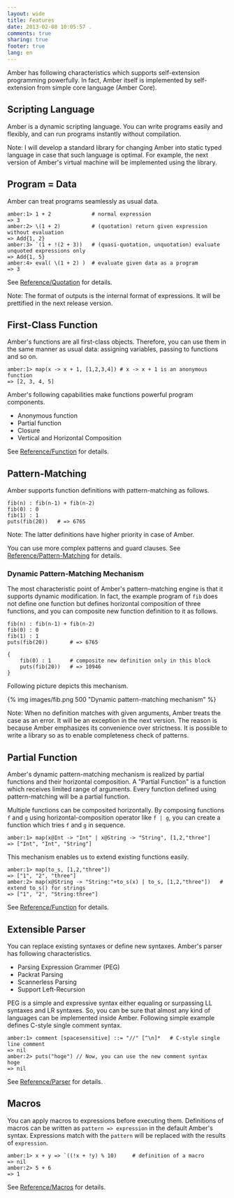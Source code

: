 ```yaml
---
layout: wide
title: Features
date: 2013-02-08 10:05:57 .
comments: true
sharing: true
footer: true
lang: en
---
```


Amber has following characteristics which supports self-extension programming powerfully. In fact, Amber itself is implemented by self-extension from simple core language (Amber Core).

Scripting Language
------------------
Amber is a dynamic scripting language. You can write programs easily and flexibly, and can run programs instantly without compilation.

Note: I will develop a standard library for changing Amber into static typed language in case that such language is optimal. For example, the next version of Amber's virtual machine will be implemented using the library.


Program = Data
--------------
Amber can treat programs seamlessly as usual data.

    amber:1> 1 + 2             # normal expression
    => 3
    amber:2> \(1 + 2)          # (quotation) return given expression without evaluation
    => Add{1, 2}
    amber:3> `(1 + !(2 + 3))   # (quasi-quotation, unquotation) evaluate unquoted expressions only
    => Add{1, 5}
    amber:4> eval( \(1 + 2) )  # evaluate given data as a program
    => 3

See [Reference/Quotation](reference/quotation.html) for details.

Note: The format of outputs is the internal format of expressions. It will be prettified in the next release version.

First-Class Function
--------------------
Amber's functions are all first-class objects.
Therefore, you can use them in the same manner as usual data: assigning variables, passing to functions and so on.

    amber:1> map(x -> x + 1, [1,2,3,4]) # x -> x + 1 is an anonymous function
    => [2, 3, 4, 5]

Amber's following capabilities make functions powerful program components.

* Anonymous function
* Partial function
* Closure
* Vertical and Horizontal Composition

See [Reference/Function](reference/function.html) for details.

Pattern-Matching
----------------
Amber supports function definitions with pattern-matching as follows.

    fib(n) : fib(n-1) + fib(n-2)
    fib(0) : 0
    fib(1) : 1
    puts(fib(20))   # => 6765

Note: The latter definitions have higher priority in case of Amber.

You can use more complex patterns and guard clauses.
See [Reference/Pattern-Matching](reference/pattern-matching.html) for details.

### Dynamic Pattern-Matching Mechanism
The most characteristic point of Amber's pattern-matching engine is that it supports dynamic modification.
In fact, the example program of `fib` does not define one function but defines horizontal composition of three functions, and you can composite new function definition to it as follows. 

    fib(n) : fib(n-1) + fib(n-2)
    fib(0) : 0
    fib(1) : 1
    puts(fib(20))       # => 6765

    {
        fib(0) : 1      # composite new definition only in this block
        puts(fib(20))   # => 10946
    }

Following picture depicts this mechanism.

{% img images/fib.png 500 "Dynamic pattern-matching mechanism" %}

Note: When no definition matches with given arguments, Amber treats the case as an error. It will be an exception in the next version.
The reason is because Amber emphasizes its convenience over strictness.
It is possible to write a library so as to enable completeness check of patterns.

Partial Function
----------------
Amber's dynamic pattern-matching mechanism is realized by partial functions and their horizontal composition. A "Partial Function" is a function which receives limited range of arguments. Every function defined using pattern-matching will be a partial function.

Multiple functions can be composited horizontally.
By composing functions `f` and `g` using horizontal-composition operator like `f | g`, you can create a function which tries `f` and `g` in sequence.

    amber:1> map(x@Int -> "Int" | x@String -> "String", [1,2,"three"]
    => ["Int", "Int", "String"]

This mechanism enables us to extend existing functions easily. 

    amber:1> map(to_s, [1,2,"three"])
    => ["1", "2", "three"]
    amber:2> map(x@String -> "String:"+to_s(x) | to_s, [1,2,"three"])   # extend to_s() for strings
    => ["1", "2", "String:three"]

See [Reference/Function](reference/function.html) for details.

Extensible Parser
-----------------
You can replace existing syntaxes or define new syntaxes.
Amber's parser has following characteristics.

* Parsing Expression Grammer (PEG)
* Packrat Parsing
* Scannerless Parsing
* Support Left-Recursion

PEG is a simple and expressive syntax either equaling or surpassing LL syntaxes and LR syntaxes. So, you can be sure that almost any kind of languages can be implemented inside Amber.
Following simple example defines C-style single comment syntax.

    amber:1> comment [spacesensitive] ::= "//" [^\n]*   # C-style single line comment
    => nil
    amber:2> puts("hoge") // Now, you can use the new comment syntax
    hoge
    => nil

See [Reference/Parser](reference/parser.html) for details.

Macros
------
You can apply macros to expressions before executing them.
Definitions of macros can be written as `pattern => expression` in the default Amber's syntax. Expressions match with the `pattern` will be replaced with the results of `expression`.

    amber:1> x + y => `((!x + !y) % 10)     # definition of a macro
    => nil
    amber:2> 5 + 6
    => 1

See [Reference/Macros](reference/macros.html) for details.
